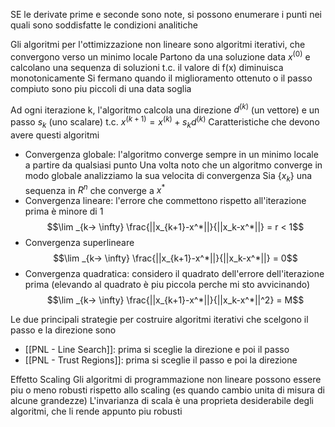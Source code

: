 SE le derivate prime e seconde sono note, si possono enumerare i punti nei quali sono soddisfatte le condizioni analitiche

Gli algoritmi per l'ottimizzazione non lineare sono algoritmi iterativi, che convergono verso un minimo  locale
Partono da una soluzione data $x^{(0)}$ e calcolano una sequenza di soluzioni t.c. il valore di f(x) diminuisca monotonicamente
Si fermano quando il miglioramento ottenuto o il passo compiuto sono piu piccoli di una data soglia

Ad ogni iterazione k, l'algoritmo calcola una direzione $d^{(k)}$ (un vettore) e un passo $s_k$ (uno scalare) t.c. $x^{(k+1)} = x^{(k)} + s_kd^{(k)}$
Caratteristiche che devono avere questi algoritmi
- Convergenza globale: l'algoritmo converge sempre in un minimo locale a partire da qualsiasi punto
Una volta noto che un algoritmo converge in modo globale analizziamo la sua velocita di convergenza
Sia $\{x_k\}$ una sequenza in $R^n$ che converge a $x^*$
- Convergenza lineare: l'errore che commettono rispetto all'iterazione prima è minore di 1
$$\lim _{k-> \infty} \frac{||x_{k+1}-x^*||}{||x_k-x^*||} = r < 1$$
- Convergenza superlineare
$$\lim _{k-> \infty} \frac{||x_{k+1}-x^*||}{||x_k-x^*||} = 0$$
- Convergenza quadratica: considero il quadrato dell'errore dell'iterazione prima (elevando al quadrato è piu piccola perche mi sto avvicinando)
$$\lim _{k-> \infty} \frac{||x_{k+1}-x^*||}{||x_k-x^*||^2} = M$$

Le due principali strategie per costruire algoritmi iterativi che scelgono il passo e la direzione sono
- [[PNL - Line Search]]: prima si sceglie la direzione e poi il passo
- [[PNL - Trust Regions]]: prima si sceglie il passo e poi la direzione

Effetto Scaling
Gli algoritmi di programmazione non lineare possono essere piu o meno robusti rispetto allo scaling (es quando cambio unita di misura di alcune grandezze)
L'invarianza di scala è una proprieta desiderabile degli algoritmi, che li rende appunto piu robusti

